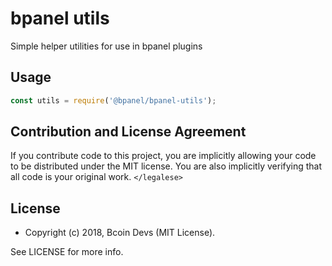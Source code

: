 # bpanel utils

Simple helper utilities for use in bpanel plugins

## Usage

``` js
const utils = require('@bpanel/bpanel-utils');
```

## Contribution and License Agreement

If you contribute code to this project, you are implicitly allowing your code
to be distributed under the MIT license. You are also implicitly verifying that
all code is your original work. `</legalese>`

## License

- Copyright (c) 2018, Bcoin Devs (MIT License).

See LICENSE for more info.
